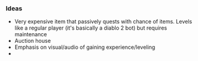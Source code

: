 
<h3>Ideas</h3>
<ul>
  <li>Very expensive item that passively quests with chance of items. Levels like a regular player (it's basically a diablo 2 bot) but requires maintenance</li>
  <li>Auction house</li>
  <li>Emphasis on visual/audio of gaining experience/leveling<li>
</ul>
